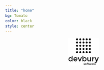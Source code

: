 ```yaml
---
title: "home"
bg: Tomato
color: black
style: center
---
```

<img src="/img/devbury-logo.png" title="devbury software" style="display:block;margin-left:auto;margin-right:auto;width:20%"/>

